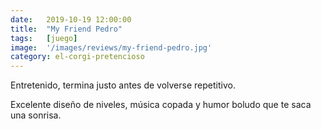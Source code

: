 ```yaml
---
date:   2019-10-19 12:00:00
title:  "My Friend Pedro"
tags:   [juego]
image:  '/images/reviews/my-friend-pedro.jpg'
category: el-corgi-pretencioso
---
```

Entretenido, termina justo antes de volverse repetitivo.

Excelente diseño de niveles, música copada y humor boludo que te saca una sonrisa.
